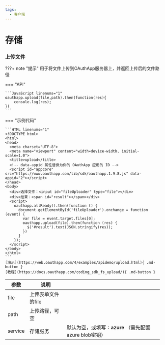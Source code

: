 ```yaml
---
tags:
  - 客户端
---
```


# 存储

### 上传文件

???+ note "提示"
    用于将文件上传到OAuthApp服务器上，并返回上传后的文件路径

=== "API"

    ```JavaScript linenums="1"
    oauthapp.upload(file,path).then(function(res){
        console.log(res);
    })
    ```

=== "示例代码"

    ```HTML linenums="1"
    <!DOCTYPE html>
    <html>
    <head>
      <meta charset="UTF-8">
      <meta name="viewport" content="width=device-width, initial-scale=1.0">
      <title>upload</title>
      <!-- data-appid 属性替换为你的 OAuthApp 应用的 ID -->
      <script id="appcore" src="https://www.oauthapp.com/lib/sdk/oauthapp.1.9.8.js" data-appid="2"></script>
    </head>
    <body>
      <div>选择文件：<input id="fileUploader" type="file"></div>
      <div>结果：<span id="result"></span></div>
      <script>
        oauthapp.allReady().then(function () {
          document.getElementById('fileUploader').onchange = function (event) {
            var file = event.target.files[0];
            oauthapp.upload(file).then(function (res) {
              $('#result').text(JSON.stringify(res));
            })
          }
        });
      </script>
    </body>
    </html>      
    ```
    [演示](https://web.oauthapp.com/4/examples/apidemo/upload.html){ .md-button }
    [教程](https://docs.oauthapp.com/coding_sdk_fs_upload/){ .md-button }

| 参数  | 说明 |  |
| ----------- | ----------- | ----------- |
| file | 上传表单文件的file  |  |
| path | 上传路径，可空  |  |
| service | 存储服务  | 默认为空，或填写：**azure** （需先配置azure blob密钥） |
